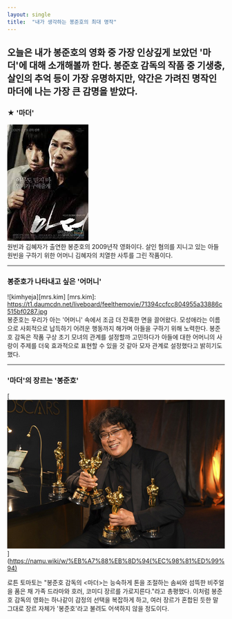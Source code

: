 ```yaml
---
layout: single
title:  "내가 생각하는 봉준호의 최대 명작"
---
```


오늘은 내가 봉준호의 영화 중 가장 인상깊게 보았던 '마더'에 대해 소개해볼까 한다. 봉준호 감독의 작품 중
기생충, 살인의 추억 등이 가장 유명하지만, 약간은 가려진 명작인 마더에 나는 가장 큰 감명을 받았다.
---
### ★ '마더'
![mother](/assets/images/mother.jpeg) <br>
원빈과 김혜자가 출연한 봉준호의 2009년작 영화이다. 살인 혐의를 지니고 있는 아들 원빈을 구하기 
위한 어머니 김혜자의 치열한 사투를 그린 작품이다.

---
### 봉준호가 나타내고 싶은 '어머니'
![kimhyeja][mrs.kim]
[mrs.kim]:
https://t1.daumcdn.net/liveboard/feelthemovie/71394ccfcc804955a33886c515bf0287.jpg <br>
봉준호는 우리가 아는 '어머니' 속에서 조금 더 잔혹한 면을 끌어왔다.
모성애라는 이름으로 사회적으로 납득하기 어려운 행동까지 해가며 아들을 구하기 위해 노력한다.
봉준호 감독은 작품 구상 초기 모녀의 관계를 설정할까 고민하다가 아들에 대한 어머니의 사랑이 
주제를 더욱 효과적으로 표현할 수 있을 것 같아 모자 관계로 설정했다고 밝히기도 했다.

---
### '마더'의 장르는 '봉준호'
[![bong](/assets/images/bong.jpeg "더 자세한 내용을 원하시면 방문해 보세요")]
(https://namu.wiki/w/%EB%A7%88%EB%8D%94(%EC%98%81%ED%99%94) <br>

로튼 토마토는 "봉준호 감독의 <마더>는 능숙하게 톤을 조절하는 솜씨와 섬뜩한 비주얼을  품은
채 가족 드라마와 호러, 코미디 장르를 가로지른다."라고 총평했다. 이처럼 봉준호 감독의 영화는 하나같이
감정의 선택을 복잡하게 하고, 여러 장르가 혼합된 듯한 말 그대로 장르 자체가 '봉준호'라고 불려도
어색하지 않을 정도이다.

